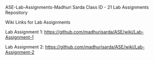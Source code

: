 ASE-Lab-Assignments-Madhuri Sarda
Class ID - 21
Lab Assignments Repository

Wiki Links for Lab Assignments

Lab Assignment 1: https://github.com/madhurisarda/ASE/wiki/Lab-Assignment-1

Lab Assignment 2: https://github.com/madhurisarda/ASE/wiki/Lab-Assignment-2
